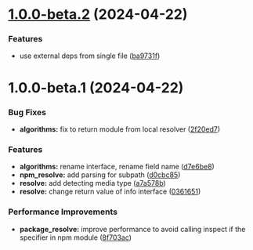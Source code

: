 # [1.0.0-beta.2](https://github.com/TomokiMiyauci/deno-module-resolver/compare/1.0.0-beta.1...1.0.0-beta.2) (2024-04-22)


### Features

* use external deps from single file ([ba9731f](https://github.com/TomokiMiyauci/deno-module-resolver/commit/ba9731fdbfe3650c5d2161aa48e35eeb2b61a2fb))

# 1.0.0-beta.1 (2024-04-22)


### Bug Fixes

* **algorithms:** fix to return module from local resolver ([2f20ed7](https://github.com/TomokiMiyauci/deno-module-resolver/commit/2f20ed7de3d801888bee87f63a3c629f92b9b97a))


### Features

* **algorithms:** rename interface, rename field name ([d7e6be8](https://github.com/TomokiMiyauci/deno-module-resolver/commit/d7e6be89efc1f78ed42bcf45a1f1cf61f828313c))
* **npm_resolve:** add parsing for subpath ([d0cbc85](https://github.com/TomokiMiyauci/deno-module-resolver/commit/d0cbc850f674391e016a82eb8fa87d7296de1477))
* **resolve:** add detecting media type ([a7a578b](https://github.com/TomokiMiyauci/deno-module-resolver/commit/a7a578b35de40813595e10c66eb4b29d686d2380))
* **resolve:** change return value of info interface ([0361651](https://github.com/TomokiMiyauci/deno-module-resolver/commit/03616514485eece103f54c5fa49d09b2ef2cd999))


### Performance Improvements

* **package_resolve:** improve performance to avoid calling inspect if the specifier in npm module ([8f703ac](https://github.com/TomokiMiyauci/deno-module-resolver/commit/8f703ace642ac0ca9ec63e9aecf6df3132cb9a9a))
